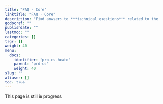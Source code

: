 ```yaml
---
title: "FAQ - Core"
linktitle: "FAQ - Core"
description: "Find anwsers to ***technical questions*** related to the technologies used in the **CIP *Coder Spaces***."
godocref: ""
publishdate: ""
lastmod: ""
categories: []
tags: []
weight: 40
menu:
  docs: 
    identifier: "prb-cs-howto"
    parent: "prd-cs"
    weight: 40
slug: ""
aliases: []
toc: true
---
```


This page is still in progress.